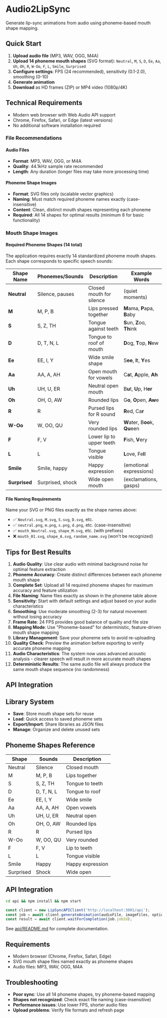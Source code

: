 # Audio2LipSync

Generate lip-sync animations from audio using phoneme-based mouth shape mapping.

## Quick Start

1. **Upload audio file** (MP3, WAV, OGG, M4A)
2. **Upload 14 phoneme mouth shapes** (SVG format): `Neutral`, `M`, `S`, `D`, `Ee`, `Aa`, `Uh`, `Oh`, `R`, `W-Oo`, `F`, `L`, `Smile`, `Surprised`
3. **Configure settings**: FPS (24 recommended), sensitivity (0.1-2.0), smoothing (0-10)
4. **Generate animation**
5. **Download** as HD frames (ZIP) or MP4 video (1080p/4K)

## Technical Requirements

- Modern web browser with Web Audio API support
- Chrome, Firefox, Safari, or Edge (latest versions)
- No additional software installation required

### File Recommendations

#### Audio Files
- **Format**: MP3, WAV, OGG, or M4A
- **Quality**: 44.1kHz sample rate recommended
- **Length**: Any duration (longer files may take more processing time)

#### Phoneme Shape Images
- **Format**: SVG files only (scalable vector graphics)
- **Naming**: Must match required phoneme names exactly (case-insensitive)
- **Content**: Clean, distinct mouth shapes representing each phoneme
- **Required**: All 14 shapes for optimal results (minimum 8 for basic functionality)

### Mouth Shape Images

#### Required Phoneme Shapes (14 total)

The application requires exactly 14 standardized phoneme mouth shapes. Each shape corresponds to specific speech sounds:

| **Shape Name** | **Phonemes/Sounds** | **Description** | **Example Words** |
|----------------|---------------------|-----------------|-------------------|
| **Neutral** | Silence, pauses | Closed mouth for silence | (quiet moments) |
| **M** | M, P, B | Lips pressed together | **M**ama, **P**apa, **B**aby |
| **S** | S, Z, TH | Tongue against teeth | **S**un, **Z**oo, **Th**ink |
| **D** | D, T, N, L | Tongue to roof of mouth | **D**og, **T**op, **N**ew |
| **Ee** | EE, I, Y | Wide smile shape | S**ee**, **I**t, **Y**es |
| **Aa** | AA, A, AH | Open mouth for vowels | C**a**t, **A**pple, **Ah** |
| **Uh** | UH, U, ER | Neutral open mouth | B**u**t, **U**p, H**er** |
| **Oh** | OH, O, AW | Rounded lips | G**o**, **O**pen, **Aw**e |
| **R** | R | Pursed lips for R sound | **R**ed, Ca**r** |
| **W-Oo** | W, OO, QU | Very rounded lips | **W**ater, B**oo**k, **Qu**een |
| **F** | F, V | Lower lip to upper teeth | **F**ish, **V**ery |
| **L** | L | Tongue visible | **L**ove, Fe**l**l |
| **Smile** | Smile, happy | Happy expression | (emotional expressions) |
| **Surprised** | Surprised, shock | Wide open mouth | (exclamations, gasps) |

#### File Naming Requirements

Name your SVG or PNG files exactly as the shape names above:
- ✅ `Neutral.svg`, `M.svg`, `S.svg`, `D.svg`, etc.
- ✅ `neutral.png`, `m.png`, `s.png`, `d.png`, etc. (case-insensitive)
- ✅ `mouth_Neutral.svg`, `shape_M.svg`, etc. (with prefixes)
- ❌ `mouth_01.svg`, `shape_A.svg`, `random_name.svg` (won't be recognized)

## Tips for Best Results

1. **Audio Quality**: Use clear audio with minimal background noise for optimal feature extraction
2. **Phoneme Accuracy**: Create distinct differences between each phoneme mouth shape
3. **Complete Set**: Upload all 14 required phoneme shapes for maximum accuracy and feature utilization
4. **File Naming**: Name files exactly as shown in the phoneme table above
5. **Sensitivity**: Start with default settings and adjust based on your audio characteristics
6. **Smoothing**: Use moderate smoothing (2-3) for natural movement without losing accuracy
7. **Frame Rate**: 24 FPS provides good balance of quality and file size
8. **Mapping Mode**: Use "Phoneme-based" for deterministic, feature-driven mouth shape mapping
9. **Library Management**: Save your phoneme sets to avoid re-uploading
10. **Quality Check**: Preview the animation before exporting to verify accurate phoneme mapping
11. **Audio Characteristics**: The system now uses advanced acoustic analysis - clearer speech will result in more accurate mouth shapes
12. **Deterministic Results**: The same audio file will always produce the same mouth shape sequence (no randomness)


## API Integration

## Library System

- **Save**: Store mouth shape sets for reuse
- **Load**: Quick access to saved phoneme sets
- **Export/Import**: Share libraries as JSON files
- **Manage**: Organize and delete unused sets

## Phoneme Shapes Reference

| Shape | Sounds | Description |
|-------|--------|-------------|
| Neutral | Silence | Closed mouth |
| M | M, P, B | Lips together |
| S | S, Z, TH | Tongue to teeth |
| D | D, T, N, L | Tongue to roof |
| Ee | EE, I, Y | Wide smile |
| Aa | AA, A, AH | Open vowels |
| Uh | UH, U, ER | Neutral open |
| Oh | OH, O, AW | Rounded lips |
| R | R | Pursed lips |
| W-Oo | W, OO, QU | Very rounded |
| F | F, V | Lip to teeth |
| L | L | Tongue visible |
| Smile | Happy | Happy expression |
| Surprised | Shock | Wide open |

## API Integration

```bash
cd api && npm install && npm start
```

```javascript
const client = new LipSyncAPIClient('http://localhost:3001/api');
const job = await client.generateAnimation(audioFile, imageFiles, options);
const result = await client.waitForCompletion(job.jobId);
```

See [api/README.md](api/README.md) for complete documentation.

## Requirements

- Modern browser (Chrome, Firefox, Safari, Edge)
- SVG mouth shape files named exactly as phoneme shapes
- Audio files: MP3, WAV, OGG, M4A

## Troubleshooting

- **Poor sync**: Use all 14 phoneme shapes, try phoneme-based mapping
- **Shapes not recognized**: Check exact file naming (case-insensitive)
- **Performance issues**: Use lower FPS, shorter audio files
- **Upload problems**: Verify file formats and refresh page
